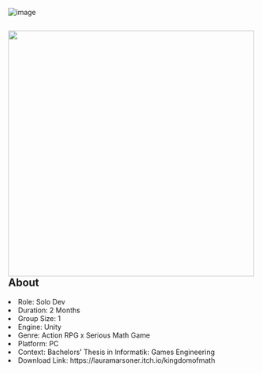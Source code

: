 ![image](https://user-images.githubusercontent.com/104200268/227311826-569e6cad-4b43-4402-828d-93ff0a57469d.png)

<div>
<img align="left" width="500" height="auto" src="https://user-images.githubusercontent.com/104200268/227256803-92b0ec28-cf02-42f3-a0a7-31b2b6e70073.png">
<h2>About</h2>
<li>Role: Solo Dev</li>
<li>Duration: 2 Months</li>
<li>Group Size: 1</li>
<li>Engine: Unity</li>
<li>Genre: Action RPG x Serious Math Game</li>
<li>Platform: PC</li>
<li>Context: Bachelors’ Thesis in Informatik: Games Engineering</li>
<li>Download Link: https://lauramarsoner.itch.io/kingdomofmath</li>
</div>

